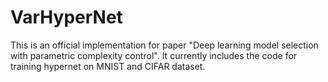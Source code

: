 # VarHyperNet

This is an official implementation for paper "Deep learning model selection with parametric complexity control". It currently includes the code for training hypernet on MNIST and CIFAR dataset. 
